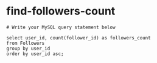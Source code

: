 
  # find-followers-count

  ```mysql
  # Write your MySQL query statement below

select user_id, count(follower_id) as followers_count 
from Followers
group by user_id
order by user_id asc;

  ```
  
